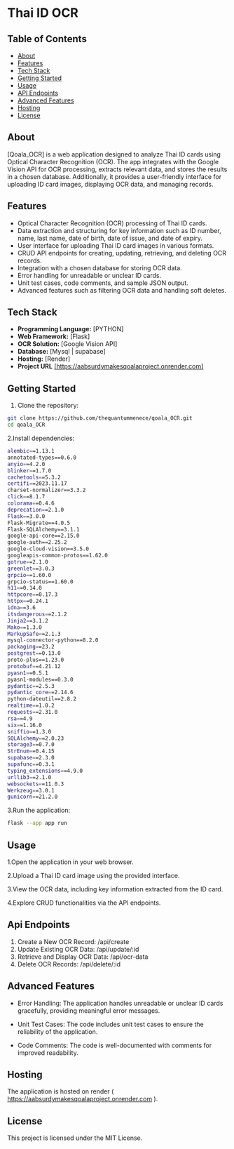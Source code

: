 # Thai ID OCR

## Table of Contents

- [About](#about)
- [Features](#features)
- [Tech Stack](#tech-stack)
- [Getting Started](#getting-started)
- [Usage](#usage)
- [API Endpoints](#api-endpoints)
- [Advanced Features](#advanced-features)
- [Hosting](#hosting)
- [License](#license)

## About

[Qoala_OCR] is a web application designed to analyze Thai ID cards using Optical Character Recognition (OCR). The app integrates with the Google Vision API for OCR processing, extracts relevant data, and stores the results in a chosen database. Additionally, it provides a user-friendly interface for uploading ID card images, displaying OCR data, and managing records.

## Features

- Optical Character Recognition (OCR) processing of Thai ID cards.
- Data extraction and structuring for key information such as ID number, name, last name, date of birth, date of issue, and date of expiry.
- User interface for uploading Thai ID card images in various formats.
- CRUD API endpoints for creating, updating, retrieving, and deleting OCR records.
- Integration with a chosen database for storing OCR data.
- Error handling for unreadable or unclear ID cards.
- Unit test cases, code comments, and sample JSON output.
- Advanced features such as filtering OCR data and handling soft deletes.

## Tech Stack

- **Programming Language:** [PYTHON]
- **Web Framework:** [Flask]
- **OCR Solution:** [Google Vision API]
- **Database:** [Mysql | supabase]
- **Hosting:** [Render]
- **Project URL** <a href = "https://aabsurdymakesqoalaproject.onrender.com">[https://aabsurdymakesqoalaproject.onrender.com]</a>

## Getting Started

1. Clone the repository:

```bash
git clone https://github.com/thequantummenece/qoala_OCR.git
cd qoala_OCR
```

2.Install dependencies: 
```bash
alembic==1.13.1
annotated-types==0.6.0
anyio==4.2.0
blinker==1.7.0
cachetools==5.3.2
certifi==2023.11.17
charset-normalizer==3.3.2
click==8.1.7
colorama==0.4.6
deprecation==2.1.0
Flask==3.0.0
Flask-Migrate==4.0.5
Flask-SQLAlchemy==3.1.1
google-api-core==2.15.0
google-auth==2.25.2
google-cloud-vision==3.5.0
googleapis-common-protos==1.62.0
gotrue==2.1.0
greenlet==3.0.3
grpcio==1.60.0
grpcio-status==1.60.0
h11==0.14.0
httpcore==0.17.3
httpx==0.24.1
idna==3.6
itsdangerous==2.1.2
Jinja2==3.1.2
Mako==1.3.0
MarkupSafe==2.1.3
mysql-connector-python==8.2.0
packaging==23.2
postgrest==0.13.0
proto-plus==1.23.0
protobuf==4.21.12
pyasn1==0.5.1
pyasn1-modules==0.3.0
pydantic==2.5.3
pydantic_core==2.14.6
python-dateutil==2.8.2
realtime==1.0.2
requests==2.31.0
rsa==4.9
six==1.16.0
sniffio==1.3.0
SQLAlchemy==2.0.23
storage3==0.7.0
StrEnum==0.4.15
supabase==2.3.0
supafunc==0.3.1
typing_extensions==4.9.0
urllib3==2.1.0
websockets==11.0.3
Werkzeug==3.0.1
gunicorn==21.2.0
```


3.Run the application: 
```bash
flask --app app run
```

## Usage
1.Open the application in your web browser.

2.Upload a Thai ID card image using the provided interface.

3.View the OCR data, including key information extracted from the ID card.

4.Explore CRUD functionalities via the API endpoints.

## Api Endpoints

1. Create a New OCR Record: /api/create
1. Update Existing OCR Data: /api/update/:id
1. Retrieve and Display OCR Data: /api/ocr-data
1. Delete OCR Records: /api/delete/:id

## Advanced Features
- Error Handling: The application handles unreadable or unclear ID cards gracefully, providing meaningful error messages.

- Unit Test Cases: The code includes unit test cases to ensure the reliability of the application.

- Code Comments: The code is well-documented with comments for improved readability.

## Hosting
The application is hosted on render (<a href = "https://aabsurdymakesqoalaproject.onrender.com"> https://aabsurdymakesqoalaproject.onrender.com </a> ).

## License
This project is licensed under the MIT License.


